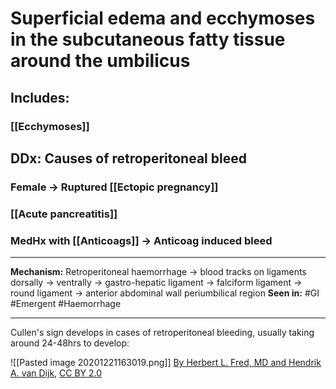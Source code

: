 # Superficial edema and ecchymoses  in the subcutaneous fatty tissue around the umbilicus
## Includes:
### [[Ecchymoses]]
## DDx: Causes of retroperitoneal bleed
### Female -> Ruptured [[Ectopic pregnancy]]
### [[Acute pancreatitis]]
### MedHx with [[Anticoags]] -> Anticoag induced bleed

---
**Mechanism:** Retroperitoneal haemorrhage → blood tracks on ligaments dorsally → ventrally → gastro-hepatic ligament → falciform ligament → round ligament → anterior abdominal wall periumbilical region
**Seen in:** #GI #Emergent #Haemorrhage 

---

Cullen's sign develops in cases of retroperitoneal bleeding, usually taking around 24-48hrs to develop:


![[Pasted image 20201221163019.png]]
[By Herbert L. Fred, MD and Hendrik A. van Dijk](http://cnx.org/content/m14904/latest/), [CC BY 2.0](https://commons.wikimedia.org/w/index.php?curid=5038484)


